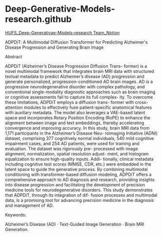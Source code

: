 # Deep-Generative-Models-research.github


[HUFS_Deep-Generativae-Models-research Team_Notion](https://www.notion.so/10b0afd4e0c58027a322f0ae2744d80e)


ADPDiT: A Multimodal Diffusion Transformer 
for Predicting Alzheimer's Disease Progression and Generating Brain Image


Abstract 


ADPDiT (Alzheimer’s Disease Progression Diffusion Trans-
former) is a novel multimodal framework that integrates brain MRI data
with structured textual metadata to predict Alzheimer’s disease (AD)
progression and generate personalized, progression-conditioned AD brain
images. AD is a progressive neurodegenerative disorder with complex
pathology, and conventional single-modality diagnostic approaches such
as brain imaging or cognitive assessments fail to capture its full complex-
ity. To overcome these limitations, ADPDiT employs a diffusion trans-
former with cross-attention modules to effectively fuse patient-specific
anatomical features with auxiliary metadata. The model also leverages
a VAE-based latent space and incorporates Rotary Position Encoding
(RoPE) to enhance the alignment between image and text embeddings,
thereby accelerating convergence and improving accuracy. In this study,
brain MRI data from 1,171 participants in the Alzheimer’s Disease Neu-
roimaging Initiative (ADNI) dataset, comprising 377 cognitively normal
individuals, 540 mild cognitive impairment cases, and 254 AD patients,
were used for training and evaluation. The dataset was rigorously pre-
processed with image alignment, normalization, spatial resolution adjust-
ment, and histogram equalization to ensure high-quality inputs. Addi-
tionally, clinical metadata including cognitive test scores (MMSE, CDR,
etc.) were embedded in the latent space to guide the generative process.
By combining multimodal conditioning with transformer-based diffusion
modeling, ADPDiT offers a comprehensive approach to AD diagnosis and
research, providing insights into disease progression and facilitating the
development of precision medicine tools for neurodegenerative disorders.
This study demonstrates that ADPDiT, through its integration of dif-
fusion processes and multimodal data, is a promising tool for advancing
precision medicine in the diagnosis and management of AD.



Keywords:

Alzheimer’s Disease (AD) · Text-Guided Image Generation
· Brain MRI Generation.
